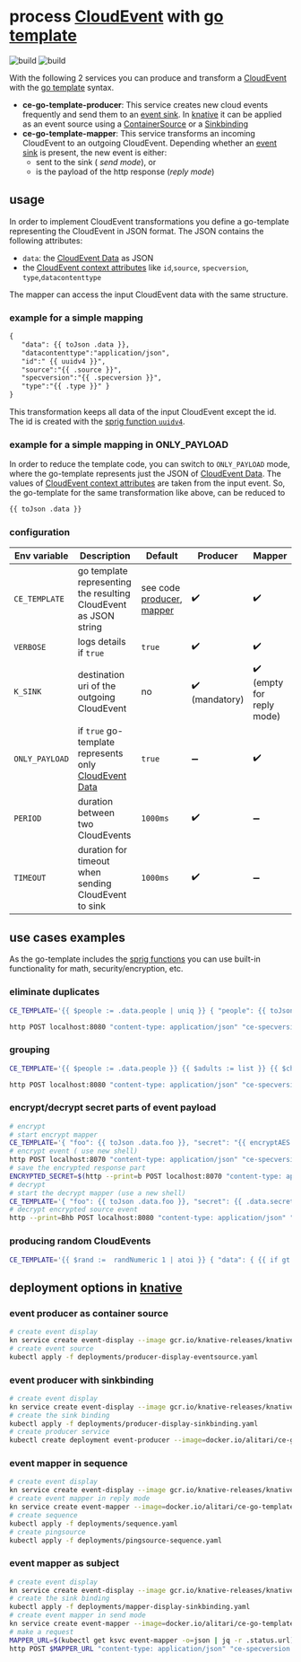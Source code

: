 # process [CloudEvent] with [go template]

![build](https://github.com/alitari/ce-go-template/workflows/TestAndBuild/badge.svg)
![build](https://github.com/alitari/ce-go-template/workflows/PublishImages/badge.svg)

With the following 2 services you can produce and transform a [CloudEvent] with the [go template] syntax.

- **ce-go-template-producer**: This service creates new cloud events frequently and send them to an [event sink]. In [knative] it can be applied as an event source using a [ContainerSource] or a [Sinkbinding]
- **ce-go-template-mapper**: This service transforms an incoming CloudEvent to an outgoing CloudEvent. Depending whether an [event sink] is present, the new event is either:
   - sent to the sink ( *send mode*), or
   - is the payload of the http response (*reply mode*)

## usage

In order to implement CloudEvent transformations you define a go-template representing the CloudEvent in JSON format. The JSON contains the following attributes:

- `data`: the [CloudEvent Data] as JSON
- the [CloudEvent context attributes] like `id`,`source`, `specversion`, `type`,`datacontenttype`

The mapper can access the input CloudEvent data with the same structure.

### example for a simple mapping

```txt
{ 
   "data": {{ toJson .data }},
   "datacontenttype":"application/json",
   "id":" {{ uuidv4 }}",
   "source":"{{ .source }}",
   "specversion":"{{ .specversion }}",
   "type":"{{ .type }}" }
}
```
This transformation keeps all data of the input CloudEvent except the id. The id is created with the [sprig function `uuidv4`](http://masterminds.github.io/sprig/uuid.html).

### example for a simple mapping in ONLY_PAYLOAD

In order to reduce the template code, you can switch to `ONLY_PAYLOAD` mode, where the go-template represents just the JSON of [CloudEvent Data]. The values of [CloudEvent context attributes] are taken from the input event. So, the go-template for the same transformation like above, can be reduced to

```txt
{{ toJson .data }}
```



### configuration

| Env variable | Description | Default | Producer | Mapper |
| ------------ | ------------| ------- | -------| ---|
| `CE_TEMPLATE` | go template representing the resulting CloudEvent as JSON string | see code [producer](cmd/producer/main.go), [mapper](cmd/mapper/main.go)  | :heavy_check_mark: | :heavy_check_mark: |
| `VERBOSE` | logs details if `true` |`true`| :heavy_check_mark: | :heavy_check_mark: |
| `K_SINK` | destination uri of the outgoing CloudEvent |no | :heavy_check_mark: (mandatory)  | :heavy_check_mark: (empty for reply mode) |
| `ONLY_PAYLOAD` | if `true` go-template represents only [CloudEvent Data] | `true` | :heavy_minus_sign:  | :heavy_check_mark: |
| `PERIOD` | duration between two CloudEvents  |`1000ms`| :heavy_check_mark: | :heavy_minus_sign: |
| `TIMEOUT` | duration for timeout when sending CloudEvent to sink |`1000ms`| :heavy_check_mark: | :heavy_minus_sign: |


## use cases examples

As the go-template includes the [sprig functions] you can use built-in functionality for math, security/encryption, etc.

### eliminate duplicates

```bash
CE_TEMPLATE='{{ $people := .data.people | uniq }} { "people": {{ toJson $people }} }' go run cmd/mapper/main.go

http POST localhost:8080 "content-type: application/json" "ce-specversion: 1.0" "ce-source: http-command" "ce-type: example" "ce-id: 123-abc" people:='[ { "name": "Bob", "age": "23" }, { "name": "John", "age": "17" } , {"name": "Bill", "age": "70"}, { "name": "Bob", "age": "23" } ]'
```

### grouping

```bash
CE_TEMPLATE='{{ $people := .data.people }} {{ $adults := list }} {{ $children := list }} {{ range $people }} {{ $age := .age | atoi }} {{ if gt $age 17 }} {{ $adults = append $adults . }}{{ else }}{{ $children = append $children . }}{{ end }} {{ end }}{ "adults": {{ toJson $adults }}, "children": {{ toJson $children }} }' go run cmd/mapper/main.go

http POST localhost:8080 "content-type: application/json" "ce-specversion: 1.0" "ce-source: http-command" "ce-type: example" "ce-id: 123-abc" people:='[ { "name": "Bob", "age": "23" }, { "name": "John", "age": "17" } , {"name": "Bill", "age": "70"} ]'
```

### encrypt/decrypt secret parts of event payload

```bash
# encrypt
# start encrypt mapper 
CE_TEMPLATE='{ "foo": {{ toJson .data.foo }}, "secret": "{{ encryptAES (env "SECRET_KEY") (toJson .data.secret) }}" }' SECRET_KEY="mysecretKey" CE_PORT=8070 go run cmd/mapper/main.go
# encrypt event ( use new shell)
http POST localhost:8070 "content-type: application/json" "ce-specversion: 1.0" "ce-source: http-command" "ce-type: example" "ce-id: 123-abc" foo=foovalue secret:='{ "name": "James", "lastName": "Bond"}'
# save the encrypted response part
ENCRYPTED_SECRET=$(http --print=b POST localhost:8070 "content-type: application/json" "ce-specversion: 1.0" "ce-source: http-command" "ce-type: example" "ce-id: 123-abc" foo=foovalue secret:='{ "name": "James", "lastName": "Bond"}' | jq -r .secret)
# decrypt
# start the decrypt mapper (use a new shell)
CE_TEMPLATE='{ "foo": {{ toJson .data.foo }}, "secret": {{ .data.secret | decryptAES (env "SECRET_KEY") }} }' SECRET_KEY="mysecretKey" go run cmd/mapper/main.go
# decrypt encrypted source event 
http --print=Bhb POST localhost:8080 "content-type: application/json" "ce-specversion: 1.0" "ce-source: http-command" "ce-type: example" "ce-id: 123-abc" foo=foovalue secret=$ENCRYPTED_SECRET
```

### producing random CloudEvents

```bash
CE_TEMPLATE='{{ $rand :=  randNumeric 1 | atoi }} { "data": { {{ if gt $rand 5 }} "foo": "foovalue" {{ else }} "bar": "barvalue" {{ end }} } , "datacontenttype":"application/json","id": {{ uuidv4 | quote }}, "source":"random producer","specversion":"1.0","type":"random producer type" }' K_SINK=https://httpbin.org/post go run cmd/producer/main.go
```

## deployment options in [knative]

### event producer as container source

```bash
# create event display
kn service create event-display --image gcr.io/knative-releases/knative.dev/eventing-contrib/cmd/event_display --cluster-local --scale-min 1
# create event source
kubectl apply -f deployments/producer-display-eventsource.yaml
```

### event producer with sinkbinding

```bash
# create event display
kn service create event-display --image gcr.io/knative-releases/knative.dev/eventing-contrib/cmd/event_display --cluster-local --scale-min 1
# create the sink binding
kubectl apply -f deployments/producer-display-sinkbinding.yaml
# create producer service
kubectl create deployment event-producer --image=docker.io/alitari/ce-go-template-producer
```

### event mapper in sequence

```bash
# create event display
kn service create event-display --image gcr.io/knative-releases/knative.dev/eventing-contrib/cmd/event_display --cluster-local --scale-min 1
# create event mapper in reply mode
kn service create event-mapper --image=docker.io/alitari/ce-go-template-mapper --cluster-local --scale-min 1
# create sequence
kubectl apply -f deployments/sequence.yaml
# create pingsource
kubectl apply -f deployments/pingsource-sequence.yaml
```

### event mapper as subject

```bash
# create event display
kn service create event-display --image gcr.io/knative-releases/knative.dev/eventing-contrib/cmd/event_display --cluster-local --scale-min 1
# create the sink binding
kubectl apply -f deployments/mapper-display-sinkbinding.yaml
# create event mapper in send mode
kn service create event-mapper --image=docker.io/alitari/ce-go-template-mapper --scale-min 1
# make a request
MAPPER_URL=$(kubectl get ksvc event-mapper -o=json | jq -r .status.url)
http POST $MAPPER_URL "content-type: application/json" "ce-specversion: 1.0" "ce-source: http-command" "ce-type: http.demo" "ce-id: 123-abc" name=Hase
```

[CloudEvent]: https://github.com/cloudevents/spec
[knative]: https://knative.dev/
[CloudEvents spec]: https://github.com/cloudevents/spec/blob/v1.0/spec.md
[CloudEvent Data]: https://github.com/cloudevents/spec/blob/v1.0/spec.md#event-data
[CloudEvent context attributes]: https://github.com/cloudevents/spec/blob/v1.0/spec.md#context-attributes
[go template]: https://golang.org/pkg/text/template/
[ContainerSource]: https://knative.dev/docs/eventing/sources/containersource/
[Sinkbinding]: https://knative.dev/docs/eventing/sources/sinkbinding/
[httpie]: https://httpie.org/
[event sink]: https://redhat-developer-demos.github.io/knative-tutorial/knative-tutorial-eventing/eventing-src-to-sink.html#eventing-sink
[sprig functions]: http://masterminds.github.io/sprig/
